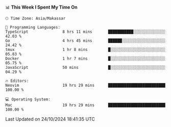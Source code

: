 <!--START_SECTION:waka-->
📊 **This Week I Spent My Time On** 

```text
🕑︎ Time Zone: Asia/Makassar

💬 Programming Languages: 
TypeScript               8 hrs 11 mins       ███████████░░░░░░░░░░░░░░   42.03 % 
Go                       4 hrs 45 mins       ██████░░░░░░░░░░░░░░░░░░░   24.42 % 
tmux                     1 hr 8 mins         █░░░░░░░░░░░░░░░░░░░░░░░░   05.83 % 
Docker                   1 hr 7 mins         █░░░░░░░░░░░░░░░░░░░░░░░░   05.75 % 
JavaScript               50 mins             █░░░░░░░░░░░░░░░░░░░░░░░░   04.29 % 

🔥 Editors: 
Neovim                   19 hrs 29 mins      █████████████████████████   100.00 % 

💻 Operating System: 
Mac                      19 hrs 29 mins      █████████████████████████   100.00 % 
```


 Last Updated on 24/10/2024 18:41:35 UTC
<!--END_SECTION:waka-->
